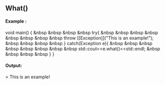 ## What()
#### Example :
void main() {
&nbsp &nbsp &nbsp &nbsp try{
&nbsp &nbsp &nbsp &nbsp &nbsp &nbsp &nbsp &nbsp throw [[Exception]]("This is an example!");
&nbsp &nbsp &nbsp &nbsp } catch(Exception e){
&nbsp &nbsp &nbsp &nbsp &nbsp &nbsp &nbsp &nbsp std::cout<<e.what()<<std::endl;
&nbsp &nbsp &nbsp &nbsp }
}

#### Output:
\> This is an example!